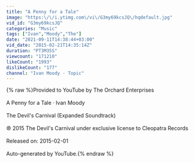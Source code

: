 ```yaml
---
title: "A Penny for a Tale"
image: "https:\/\/i.ytimg.com\/vi\/G3my69kcsJQ\/hqdefault.jpg"
vid_id: "G3my69kcsJQ"
categories: "Music"
tags: ["Ivan","Moody","The"]
date: "2021-09-11T14:38:44+03:00"
vid_date: "2015-02-21T14:35:14Z"
duration: "PT3M35S"
viewcount: "171210"
likeCount: "1993"
dislikeCount: "177"
channel: "Ivan Moody - Topic"
---
```

{% raw %}Provided to YouTube by The Orchard Enterprises<br /><br />A Penny for a Tale · Ivan Moody<br /><br />The Devil's Carnival (Expanded Soundtrack)<br /><br />℗ 2015 The Devil's Carnival under exclusive license to Cleopatra Records<br /><br />Released on: 2015-02-01<br /><br />Auto-generated by YouTube.{% endraw %}
